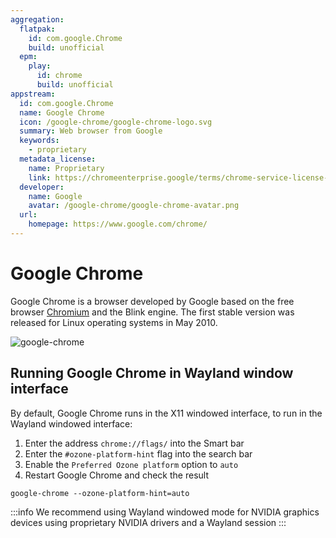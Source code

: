 ```yaml
---
aggregation:
  flatpak:
    id: com.google.Chrome
    build: unofficial
  epm:
    play:
      id: chrome
      build: unofficial
appstream:
  id: com.google.Chrome
  name: Google Chrome
  icon: /google-chrome/google-chrome-logo.svg
  summary: Web browser from Google
  keywords:
    - proprietary
  metadata_license:
    name: Proprietary
    link: https://chromeenterprise.google/terms/chrome-service-license-agreement/in/
  developer:
    name: Google
    avatar: /google-chrome/google-chrome-avatar.png
  url:
    homepage: https://www.google.com/chrome/
---
```


# Google Chrome

Google Chrome is a browser developed by Google based on the free browser [Chromium](/ru/apps/chromium/) and the Blink engine. The first stable version was released for Linux operating systems in May 2010.

![google-chrome](/google-chrome/google-chrome-1.png)

<!--@include: @en/apps/.parts/install/content-flatpak.md-->
<!--@include: @en/apps/.parts/warns/unprivileged-spaces.md-->
<!--@include: @en/apps/.parts/install/content-epm-play.md-->

## Running Google Chrome in Wayland window interface

By default, Google Chrome runs in the X11 windowed interface, to run in the Wayland windowed interface:

1. Enter the address `chrome://flags/` into the Smart bar
2. Enter the `#ozone-platform-hint` flag into the search bar
3. Enable the `Preferred Ozone platform` option to `auto`
4. Restart Google Chrome and check the result

```shell
google-chrome --ozone-platform-hint=auto
```

:::info
We recommend using Wayland windowed mode for NVIDIA graphics devices using proprietary NVIDIA drivers and a Wayland session
:::
